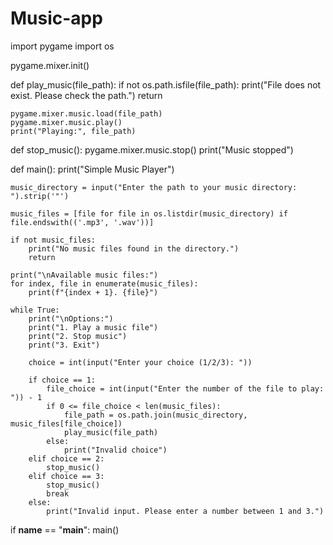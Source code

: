 # Music-app

import pygame
import os

pygame.mixer.init()

def play_music(file_path):
    if not os.path.isfile(file_path):
        print("File does not exist. Please check the path.")
        return

    pygame.mixer.music.load(file_path)
    pygame.mixer.music.play()
    print("Playing:", file_path)

def stop_music():
    pygame.mixer.music.stop()
    print("Music stopped")

def main():
    print("Simple Music Player")

    music_directory = input("Enter the path to your music directory: ").strip('"')

    music_files = [file for file in os.listdir(music_directory) if file.endswith(('.mp3', '.wav'))]

    if not music_files:
        print("No music files found in the directory.")
        return

    print("\nAvailable music files:")
    for index, file in enumerate(music_files):
        print(f"{index + 1}. {file}")

    while True:
        print("\nOptions:")
        print("1. Play a music file")
        print("2. Stop music")
        print("3. Exit")

        choice = int(input("Enter your choice (1/2/3): "))

        if choice == 1:
            file_choice = int(input("Enter the number of the file to play: ")) - 1
            if 0 <= file_choice < len(music_files):
                file_path = os.path.join(music_directory, music_files[file_choice])
                play_music(file_path)
            else:
                print("Invalid choice")
        elif choice == 2:
            stop_music()
        elif choice == 3:
            stop_music()
            break
        else:
            print("Invalid input. Please enter a number between 1 and 3.")

if __name__ == "__main__":
    main()
